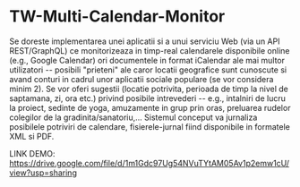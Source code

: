 # TW-Multi-Calendar-Monitor

Se doreste implementarea unei aplicatii si a unui serviciu Web (via un API REST/GraphQL) ce monitorizeaza in timp-real calendarele disponibile online (e.g., Google Calendar) ori documentele in format iCalendar ale mai multor utilizatori -- posibili "prieteni" ale caror locatii geografice sunt cunoscute si avand conturi in cadrul unor aplicatii sociale populare (se vor considera minim 2). Se vor oferi sugestii (locatie potrivita, perioada de timp la nivel de saptamana, zi, ora etc.) privind posibile intrevederi -- e.g., intalniri de lucru la proiect, sedinte de yoga, amuzamente in grup prin oras, preluarea rudelor colegilor de la gradinita/sanatoriu,... Sistemul conceput va jurnaliza posibilele potriviri de calendare, fisierele-jurnal fiind disponibile in formatele XML si PDF.



LINK DEMO: https://drive.google.com/file/d/1m1Gdc97Ug54NVuTYtAM05Av1p2emw1cU/view?usp=sharing
